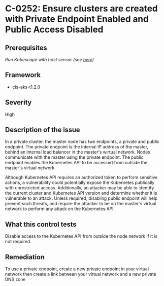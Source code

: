 # C-0252: Ensure clusters are created with Private Endpoint Enabled and Public Access Disabled

## Prerequisites
 *Run Kubescape with host sensor (see [here](https://hub.armo.cloud/docs/host-sensor))*
 
## Framework
* cis-aks-t1.2.0
 
## Severity
High

## Description of the issue
In a private cluster, the master node has two endpoints, a private and public endpoint. The private endpoint is the internal IP address of the master, behind an internal load balancer in the master's wirtual network. Nodes communicate with the master using the private endpoint. The public endpoint enables the Kubernetes API to be accessed from outside the master's virtual network.

 Although Kubernetes API requires an authorized token to perform sensitive actions, a vulnerability could potentially expose the Kubernetes publically with unrestricted access. Additionally, an attacker may be able to identify the current cluster and Kubernetes API version and determine whether it is vulnerable to an attack. Unless required, disabling public endpoint will help prevent such threats, and require the attacker to be on the master's virtual network to perform any attack on the Kubernetes API.
 
## What this control tests 
Disable access to the Kubernetes API from outside the node network if it is not required.
 
## Remediation
To use a private endpoint, create a new private endpoint in your virtual network then create a link between your virtual network and a new private DNS zone
 
